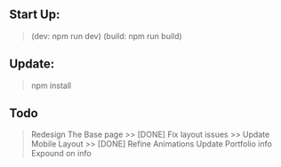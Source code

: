 ## Start Up: 
> (dev: npm run dev)
> (build: npm run build)

## Update:
> npm install


## Todo
> Redesign The Base page
    >> [DONE] Fix layout issues
    >> Update Mobile Layout
    >> [DONE] Refine Animations
> Update Portfolio info
> Expound on info